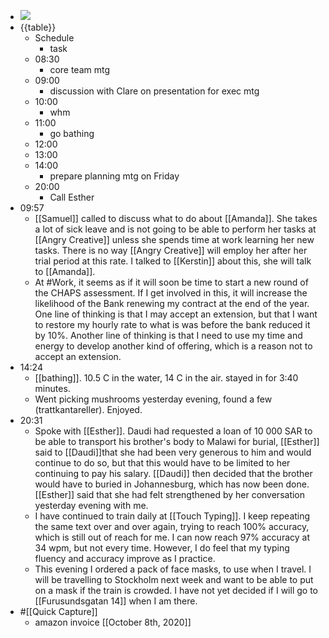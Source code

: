 - ![](https://firebasestorage.googleapis.com/v0/b/firescript-577a2.appspot.com/o/imgs%2Fapp%2FDavidsroam%2Fo3WoWE5L5-.png?alt=media&token=45cb57f3-5872-43cf-a3dd-489e4a6a29c1)
- {{table}}
    - Schedule
        - task
    - 08:30
        - core team mtg
    - 09:00
        - discussion with Clare on presentation for exec mtg
    - 10:00
        - whm
    - 11:00
        - go bathing
    - 12:00
    - 13:00
    - 14:00
        - prepare planning mtg on Friday
    - 20:00
        - Call Esther
-  09:57
    - [[Samuel]] called to discuss what to do about [[Amanda]]. She takes a lot of sick leave and is not going to be able to perform her tasks at  [[Angry Creative]] unless she spends time at work learning her new tasks. There is no way [[Angry Creative]] will employ her after her trial period at this rate. I talked to [[Kerstin]] about this, she will talk to [[Amanda]].
    - At #Work, it seems as if it will soon be time to start a new round of the CHAPS assessment. If I get involved in this, it will increase the likelihood of the Bank renewing my contract at the end of the year. One line of thinking is that I may accept an extension, but that I want to restore my hourly rate to what is was before the bank reduced it by 10%. Another line of thinking is that I need to use my time and energy to develop another kind of offering, which is a reason not to accept an extension.
- 14:24
    - [[bathing]]. 10.5 C  in the water, 14 C in the air. stayed in for 3:40 minutes.
    - Went picking mushrooms yesterday evening, found a few (trattkantareller). Enjoyed.
- 20:31
    - Spoke with [[Esther]]. Daudi had requested a loan of 10 000 SAR to be able to transport his brother's body to Malawi for burial, [[Esther]] said to [[Daudi]]that she had been very generous to him and would continue to do so, but that this would have to be limited to her continuing to pay his salary. [[Daudi]] then decided that the brother would have to buried in Johannesburg, which has now been done. [[Esther]] said that she had felt strengthened by her conversation yesterday evening with me.
    - I have continued to train daily at [[Touch Typing]]. I keep repeating the same text over and over again, trying to reach 100% accuracy, which is still out of reach for me. I can now reach 97% accuracy at 34 wpm, but not every time. However, I do feel that my typing fluency and accuracy improve as I practice.
    - This evening I ordered a pack of face masks, to use when I travel. I will be travelling to Stockholm next week and want to be able to put on a mask if the train is crowded. I have not yet decided if I will go to [[Furusundsgatan 14]] when I am there. 
- #[[Quick Capture]]
    - amazon invoice [[October 8th, 2020]]
